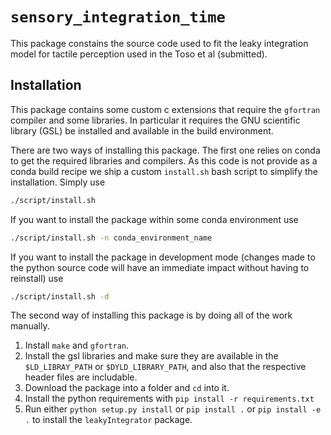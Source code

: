 # `sensory_integration_time`
This package constains the source code used to fit the leaky integration model for tactile perception used in the Toso et al (submitted).

## Installation

This package contains some custom c extensions that require the `gfortran` compiler and some libraries. In particular it requires the GNU scientific library (GSL) be installed and available in the build environment.

There are two ways of installing this package. The first one relies on conda to get the required libraries and compilers. As this code is not provide as a conda build recipe we ship a custom `install.sh` bash script to simplify the installation. Simply use

```bash
./script/install.sh
```

If you want to install the package within some conda environment use

```bash
./script/install.sh -n conda_environment_name
```

If you want to install the package in development mode (changes made to the python source code will have an immediate impact without having to reinstall) use

```bash
./script/install.sh -d
```

The second way of installing this package is by doing all of the work manually.

1. Install `make` and `gfortran`.
2. Install the gsl libraries and make sure they are available in the `$LD_LIBRAY_PATH` or `$DYLD_LIBRARY_PATH`, and also that the respective header files are includable.
3. Download the package into a folder and `cd` into it.
4. Install the python requirements with `pip install -r requirements.txt`
5. Run either `python setup.py install` or `pip install .` or `pip install -e .` to install the `leakyIntegrator` package.
